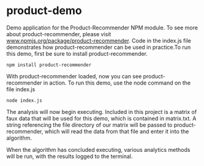 product-demo
============

Demo application for the Product-Recommender NPM module.  To see more about product-recommender, please visit www.npmjs.org/package/product-recommender.  Code in the index.js file demonstrates how product-recommender can be used in practice.To run this demo, first be sure to install product-recommender.
    
    npm install product-recommender

With product-recommender loaded, now you can see product-recommender in action.  To run this demo, use the node command on the file index.js
    
    node index.js

The analysis will now begin executing.  Included in this project is a matrix of faux data that will be used for this demo, which is contained in matrix.txt.  A string referencing the file directory of our matrix will be passed to product-recommender, which will read the data from that file and enter it into the algorithm.

When the algorithm has concluded executing, various analytics methods will be run, with the results logged to the terminal.
